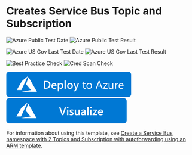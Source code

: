 # Creates Service Bus Topic and Subscription

![Azure Public Test Date](https://azurequickstartsservice.blob.core.windows.net/badges/101-servicebus-topic-subscription/PublicLastTestDate.svg)
![Azure Public Test Result](https://azurequickstartsservice.blob.core.windows.net/badges/101-servicebus-topic-subscription/PublicDeployment.svg)

![Azure US Gov Last Test Date](https://azurequickstartsservice.blob.core.windows.net/badges/101-servicebus-topic-subscription/FairfaxLastTestDate.svg)
![Azure US Gov Last Test Result](https://azurequickstartsservice.blob.core.windows.net/badges/101-servicebus-topic-subscription/FairfaxDeployment.svg)

![Best Practice Check](https://azurequickstartsservice.blob.core.windows.net/badges/101-servicebus-topic-subscription/BestPracticeResult.svg)
![Cred Scan Check](https://azurequickstartsservice.blob.core.windows.net/badges/101-servicebus-topic-subscription/CredScanResult.svg)

[![Deploy To Azure](https://raw.githubusercontent.com/Azure/azure-quickstart-templates/master/1-CONTRIBUTION-GUIDE/images/deploytoazure.svg?sanitize=true)](https://portal.azure.com/#create/Microsoft.Template/uri/https%3A%2F%2Fraw.githubusercontent.com%2FAzure%2Fazure-quickstart-templates%2Fmaster%2F201-servicebus-create-topic-and-subscription-autoforwarding%2Fazuredeploy.json)
[![Visualize](https://raw.githubusercontent.com/Azure/azure-quickstart-templates/master/1-CONTRIBUTION-GUIDE/images/visualizebutton.svg?sanitize=true)](http://armviz.io/#/?load=https%3A%2F%2Fraw.githubusercontent.com%2FAzure%2Fazure-quickstart-templates%2Fmaster%2F201-servicebus-create-topic-and-subscription-autoforwarding%2Fazuredeploy.json)

For information about using this template, see [Create a Service Bus namespace with 2 Topics and Subscription with autoforwarding using an ARM template](http://azure.microsoft.com/documentation/articles/service-bus-resource-manager-namespace-topic/).


